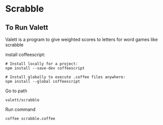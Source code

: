 # Scrabble

## To Run Valett

Valett is a program to give weighted scores to letters for word games like scrabble

install coffeescript:
```
# Install locally for a project:
npm install --save-dev coffeescript

# Install globally to execute .coffee files anywhere:
npm install --global coffeescript
```

Go to path 
```
valett/scrabble
```

Run command 
```
coffee scrabble.coffee
```
